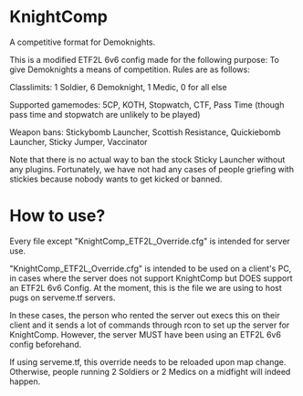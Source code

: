 # KnightComp

A competitive format for Demoknights.

This is a modified ETF2L 6v6 config made for the following purpose: To give Demoknights a means of competition. Rules are as follows:

Classlimits: 1 Soldier, 6 Demoknight, 1 Medic, 0 for all else

Supported gamemodes: 5CP, KOTH, Stopwatch, CTF, Pass Time (though pass time and stopwatch are unlikely to be played)

Weapon bans: Stickybomb Launcher, Scottish Resistance, Quickiebomb Launcher, Sticky Jumper, Vaccinator

Note that there is no actual way to ban the stock Sticky Launcher without any plugins. Fortunately, we have not had any cases of people griefing with stickies because nobody wants to get kicked or banned.

# How to use?

Every file except "KnightComp_ETF2L_Override.cfg" is intended for server use.

"KnightComp_ETF2L_Override.cfg" is intended to be used on a client's PC, in cases where the server does not support KnightComp but DOES support an ETF2L 6v6 Config. At the moment, this is the file we are using to host pugs on serveme.tf servers.

In these cases, the person who rented the server out execs this on their client and it sends a lot of commands through rcon to set up the server for KnightComp. However, the server MUST have been using an ETF2L 6v6 config beforehand.

If using serveme.tf, this override needs to be reloaded upon map change. Otherwise, people running 2 Soldiers or 2 Medics on a midfight will indeed happen.